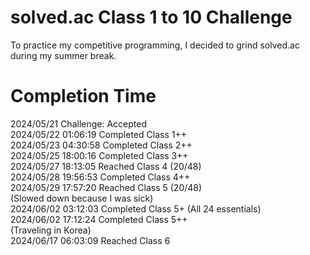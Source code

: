 # solved.ac Class 1 to 10 Challenge

To practice my competitive programming, I decided to grind solved.ac during my summer break.

# Completion Time

2024/05/21 Challenge: Accepted\
2024/05/22 01:06:19 Completed Class 1++\
2024/05/23 04:30:58 Completed Class 2++\
2024/05/25 18:00:16 Completed Class 3++\
2024/05/27 18:13:05 Reached Class 4 (20/48)\
2024/05/28 19:56:53 Completed Class 4++\
2024/05/29 17:57:20 Reached Class 5 (20/48)\
(Slowed down because I was sick)\
2024/06/02 03:12:03 Completed Class 5+ (All 24 essentials)\
2024/06/02 17:12:24 Completed Class 5++\
(Traveling in Korea)\
2024/06/17 06:03:09 Reached Class 6